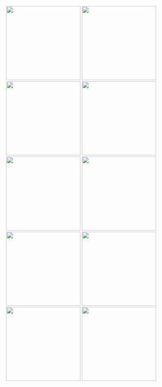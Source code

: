 <img src="https://github.com/ha7san14/Mobile-Application-Dev/assets/110732985/27815c42-bba0-4cdd-add3-33727d6dc7e5" width="200">
<img src="https://github.com/ha7san14/Mobile-Application-Dev/assets/110732985/a1cf6672-a0c5-4e47-9388-670d5cfa076b" width="200">
<img src="https://github.com/ha7san14/Mobile-Application-Dev/assets/110732985/32582a53-17a2-4dc8-ba40-b0ae63ffb1b7" width="200">
<img src="https://github.com/ha7san14/Mobile-Application-Dev/assets/110732985/fbc30c4f-dc9a-4d90-baf9-67765a50589b" width="200">
<img src="https://github.com/ha7san14/Mobile-Application-Dev/assets/110732985/cc21dfa5-d6fe-4888-b107-ff92df9ae326" width="200">
<img src="https://github.com/ha7san14/Mobile-Application-Dev/assets/110732985/627cd589-4c1f-44f6-8dad-7de124bb3103" width="200">
<img src="https://github.com/ha7san14/Mobile-Application-Dev/assets/110732985/b9d5b75d-12aa-462a-9882-d09a79a9e196" width="200">
<img src="https://github.com/ha7san14/Mobile-Application-Dev/assets/110732985/5b0a2ae9-7cd6-4dc0-b2c4-c8eabbff3dc1" width="200">
<img src="https://github.com/ha7san14/Mobile-Application-Dev/assets/110732985/55430a8c-2059-4aae-b488-88d89e00027c" width="200">
<img src="https://github.com/ha7san14/Mobile-Application-Dev/assets/110732985/24eaf8dd-93f3-4bc3-b83c-4bb24837176a" width="200">

